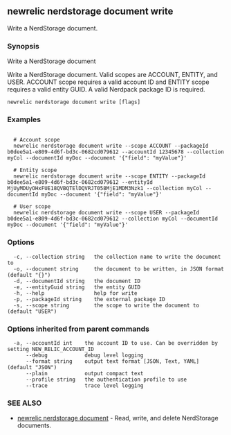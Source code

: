 ## newrelic nerdstorage document write

Write a NerdStorage document.

### Synopsis

Write a NerdStorage document

Write a NerdStorage document.  Valid scopes are ACCOUNT, ENTITY, and USER.
ACCOUNT scope requires a valid account ID and ENTITY scope requires a valid entity
GUID.  A valid Nerdpack package ID is required.


```
newrelic nerdstorage document write [flags]
```

### Examples

```

  # Account scope
  newrelic nerdstorage document write --scope ACCOUNT --packageId b0dee5a1-e809-4d6f-bd3c-0682cd079612 --accountId 12345678 --collection myCol --documentId myDoc --document '{"field": "myValue"}'

  # Entity scope
  newrelic nerdstorage document write --scope ENTITY --packageId b0dee5a1-e809-4d6f-bd3c-0682cd079612 --entityId MjUyMDUyOHxFUE18QVBQTElDQVRJT058MjE1MDM3Nzk1 --collection myCol --documentId myDoc --document '{"field": "myValue"}'

  # User scope
  newrelic nerdstorage document write --scope USER --packageId b0dee5a1-e809-4d6f-bd3c-0682cd079612 --collection myCol --documentId myDoc --document '{"field": "myValue"}'

```

### Options

```
  -c, --collection string   the collection name to write the document to
  -o, --document string     the document to be written, in JSON format (default "{}")
  -d, --documentId string   the document ID
  -e, --entityGuid string   the entity GUID
  -h, --help                help for write
  -p, --packageId string    the external package ID
  -s, --scope string        the scope to write the document to (default "USER")
```

### Options inherited from parent commands

```
  -a, --accountId int    the account ID to use. Can be overridden by setting NEW_RELIC_ACCOUNT_ID
      --debug            debug level logging
      --format string    output text format [JSON, Text, YAML] (default "JSON")
      --plain            output compact text
      --profile string   the authentication profile to use
      --trace            trace level logging
```

### SEE ALSO

* [newrelic nerdstorage document](newrelic_nerdstorage_document.md)	 - Read, write, and delete NerdStorage documents.


